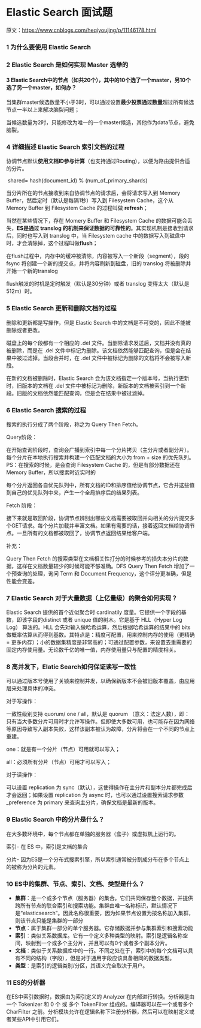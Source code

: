 # Elastic Search 面试题

原文：https://www.cnblogs.com/heqiyoujing/p/11146178.html



### 1 为什么要使用 Elastic Search



### 2 Elastic Search 是如何实现 Master 选举的



#### 3 Elastic Search中的节点（如共20个），其中的10个选了一个master，另10个选了另一个master，如何办？

当集群master候选数量不小于3时，可以通过设置**最少投票通过数量**超过所有候选节点一半以上来解决脑裂问题；

当候选数量为2时，只能修改为唯一的一个master候选，其他作为data节点，避免脑裂。

### 4 详细描述 Elastic Search 索引文档的过程

协调节点默认**使用文档ID参与计算**（也支持通过Routing），以便为路由提供合适的分片。

​        shared= hash(document_id) % (num_of_primary_shards)

当分片所在的节点接收到来自协调节点的请求后，会将请求写入到 Memory Buffer，然后定时（默认是每隔1秒）写入到 Filesystem Cache，这个从 Memory Buffer 到 Filesystem Cache 的过程叫做 **refresh**；

当然在某些情况下，存在 Momery Buffer 和 Filesystem Cache 的数据可能会丢失，**ES是通过 translog 的机制来保证数据的可靠性的**。其实现机制是接收到请求后，同时也写入到  translog 中，当 Filesystem cache 中的数据写入到磁盘中时，才会清除掉，这个过程叫做**flush**；

在flush过程中，内存中的缓冲被清除，内容被写入一个新段（segment），段的 fsync 将创建一个新的提交点，并将内容刷新到磁盘，旧的 translog 将被删除并开始一个新的translog

flush触发的时机是定时触发（默认是30分钟）或者 translog 变得太大（默认是512m）时。

### 5 Elastic Search 更新和删除文档的过程

删除和更新都是写操作，但是 Elastic Search 中的文档是不可变的，因此不能被删除或者更改。

磁盘上的每个段都有一个相应的 .del 文件。当删除请求发送后，文档并没有真的被删除，而是在 .del 文件中标记为删除。该文档依然能够匹配查询，但是会在结果中被过滤掉。当段合并时，在 .del 文件中被标记为删除的文档将不会被写入新段。

在新的文档被删除时，Elastic Search 会为该文档指定一个版本号，当执行更新时，旧版本的文档在 .del 文件中被标记为删除，新版本的文档被索引到一个新段。旧版的文档依然能匹配查询，但是会在结果中被过滤掉。

### 6 Elastic Search 搜索的过程

搜索的执行分成了两个阶段，称之为 Query Then Fetch。

Query阶段：

在开始查询阶段时，查询会广播到索引中每一个分片拷贝（主分片或者副分片）。每个分片在本地执行搜索并构建一个匹配文档的大小为 from + size 的优先队列。PS：在搜索的时候，是会查询 Filesystem Cache 的，但是有部分数据还在 Memory Buffer，所以搜索时近实时的

每个分片返回各自优先队列中，所有文档的ID和排序值给协调节点，它合并这些值到自己的优先队列中来，产生一个全局排序后的结果列表。

Fetch 阶段：

接下来就是取回阶段，协调节点辨别出哪些文档需要被取回并向相关的分片提交多个GET请求。每个分片加载并丰富文档。如果有需要的话，接着返回文档给协调节点。一旦所有的文档都被取回了，协调节点返回结果给客户端。

补充：

Query Then Fetch 的搜索类型在文档相关性打分的时候参考的损失本分片的数据，这样在文档数量较少的时候可能不够准确。DFS Query Then Fetch 增加了一个预查询的处理，询问 Term 和 Document Frequency，这个评分更准确，但是性能会变差。

### 7 Elastic Search 对于大量数据（上亿量级）的聚合如何实现？

Elastic Search 提供的首个近似聚合时 cardinatily 度量。它提供一个字段的基数，即该字段的distinct 或者 unique 值的树木。它是基于 HLL（Hyper Log Log） 算法的。HLL 会先对输入做哈希运算，然后根据哈希运算的结果中的 bits 做概率估算从而得到基数。其特点是：精度可配置，用来控制内存的使用（更精确= 更多内存）；小的数据集精度是非常高的；可通过配置参数，来设置去重需要的固定内存使用量。无论数千亿的唯一值，内存使用量只与配置的精度相关。

### 8 高并发下，Elatic Search如何保证读写一致性

可以通过版本号使用了关锁来控制并发，以确保新版本不会被旧版本覆盖，由应用层来处理具体的冲突。

对于写操作：

一致性级别支持 quorum/ one / all，默认是 quorum （意义：法定人数），即：只有当大多数分片可用时才允许写操作。但即使大多数可用，也可能存在因为网络等原因导致写入副本失败，这样该副本被认为故障，分片将会在一个不同的节点上重建。

one：就是有一个分片（节点）可用就可以写入；

all：必须所有分片（节点）可用才可以写入；

对于读操作：

可以设置 replication 为 sync（默认），这使得操作在主分片和副本分片都完成后才会返回；如果设置 replication 为 async 时，也可以通过设置搜索请求参数_preference 为 primary 来查询主分片，确保文档是最新的版本。

### 9 Elastic Search 中的分片是什么？

在大多数环境中，每个节点都在单独的服务器（盒子）或虚拟机上运行的。

索引- 在 ES 中，索引是文档的集合

分片- 因为ES是一个分布式搜索引擎，所以索引通常被分割成分布在多个节点上 的被称为分片的元素。

### 10 ES中的集群、节点、索引、文档、类型是什么？

* **集群**：是一个或多个节点（服务器）的集合。它们共同保存整个数据，并提供跨所有节点的联合索引和搜索功能。集群由唯一名称标识，默认情况下是“elasticsearch”。因此名称很重要，因为如果节点设置为按名称加入集群，则该节点只能是集群的一部分
* **节点**：属于集群一部分的单个服务器。它存储数据并参与集群索引和搜索功能
* **索引**：类似关系数据库。它有一个定义多种类型的映射。索引是逻辑名称空间，映射到一个或多个主分片，并且可以有0个或者多个副本分片。
* **文档**：类似于关系数据库中的一行。不同之处在于，索引中的每个文档可以具有不同的结构（字段），但是对于通用字段应该具备相同的数据类型。
* **类型**：是索引的逻辑类别/分区，其语义完全取决于用户。



### 11 ES的分析器

在ES中索引数据时，数据由为索引定义的 Analyzer 在内部进行转换。分析器是由一个 Tokenizer 和 0 个 或 多个 TokenFilter 组成的。编译器可以在一个或者多个 CharFilter 之前。分析模块允许在逻辑名称下注册分析器，然后可以在映射定义或者某些API中引用它们。
